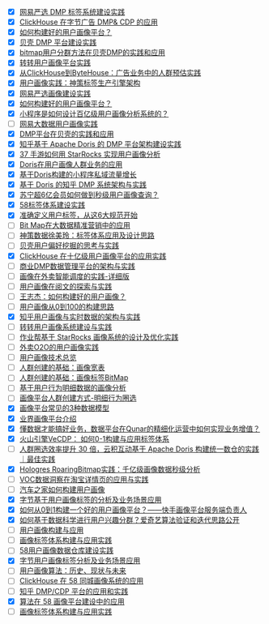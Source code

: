 - [x] [网易严选 DMP 标签系统建设实践](https://smartsi.blog.csdn.net/article/details/127147474)
- [x] [ClickHouse 在字节广告 DMP& CDP 的应用](https://smartsi.blog.csdn.net/article/details/129892857)
- [x] [如何构建好的用户画像平台？](https://smartsi.blog.csdn.net/article/details/129509970)
- [x] [贝壳 DMP 平台建设实践](https://smartsi.blog.csdn.net/article/details/127275431)
- [x] [bitmap用户分群方法在贝壳DMP的实践和应用](https://smartsi.blog.csdn.net/article/details/127561496)
- [x] [转转用户画像平台实践](https://smartsi.blog.csdn.net/article/details/128339475)
- [x] [从ClickHouse到ByteHouse：广告业务中的人群预估实践](https://smartsi.blog.csdn.net/article/details/129891117)
- [x] [用户画像实践：神策标签生产引擎架构](https://smartsi.blog.csdn.net/article/details/129898310)
- [x] [网易严选画像建设实践](https://smartsi.blog.csdn.net/article/details/129919201)
- [x] [如何构建好的用户画像平台？](https://smartsi.blog.csdn.net/article/details/129509970)
- [x] [小程序是如何设计百亿级用户画像分析系统的？](https://smartsi.blog.csdn.net/article/details/133780305)
- [ ] [网易大数据用户画像实践](https://mp.weixin.qq.com/s/jyiDWiK0zczEaZKY5Hy5xg)
- [x] [DMP平台在贝壳的实践和应用](https://smartsi.blog.csdn.net/article/details/129941706)
- [x] [知乎基于 Apache Doris 的 DMP 平台架构建设实践](https://smartsi.blog.csdn.net/article/details/129964402)
- [x] [37 手游如何用 StarRocks 实现用户画像分析](https://smartsi.blog.csdn.net/article/details/130000575)
- [x] [Doris在用户画像人群业务的应用](https://smartsi.blog.csdn.net/article/details/130024514)
- [x] [基于Doris构建的小程序私域流量增长](https://smartsi.blog.csdn.net/article/details/130028027)
- [x] [基于 Doris 的知乎 DMP 系统架构与实践](https://mp.weixin.qq.com/s/sV-YN3sgngJpmZg-FYLQlA)
- [x] [苏宁超6亿会员如何做到秒级用户画像查询？](https://smartsi.blog.csdn.net/article/details/133265937)
- [x] [58标签体系建设实践](https://smartsi.blog.csdn.net/article/details/133802591)
- [x] [准确定义用户标签，从这6大规范开始](https://smartsi.blog.csdn.net/article/details/134047505)
- [ ] [Bit Map在大数据精准营销中的应用](https://mp.weixin.qq.com/s/RuD4xNsr6DgEnyczB4_p9Q)
- [ ] [神策数据徐美玲：标签体系应用及设计思路](https://mp.weixin.qq.com/s/wZ-aqJTRCpx1BjB-2igsng)
- [ ] [贝壳用户偏好挖掘的思考与实践](https://mp.weixin.qq.com/s/6aqc4oyost7wNOy4ftL_hw)
- [x] [ClickHouse 在十亿级用户画像平台的应用实践](https://smartsi.blog.csdn.net/article/details/134087177)
- [ ] [商业DMP数据管理平台的架构与实践](https://mp.weixin.qq.com/s/Xs-sSZFx9FWPGtg_X6gU4g)
- [ ] [画像在外卖智能调度的实践-详细版](https://mp.weixin.qq.com/s/hYVTJ8-DguSVslBpZcyeGA)
- [ ] [用户画像在阅文的探索与实践](https://mp.weixin.qq.com/s/ddRjNDBVuY03nQSGLncjtg)
- [ ] [王志杰：如何构建好的用户画像？](https://mp.weixin.qq.com/s/9sHusGBlh6cN2-GG74i5dw)
- [ ] [用户画像从0到100的构建思路](https://mp.weixin.qq.com/s/mkqSuqKB08m4iRWwzmy2Fw)
- [x] [知乎用户画像与实时数据的架构与实践](https://smartsi.blog.csdn.net/article/details/134068567)
- [ ] [转转用户画像系统建设与实践](https://smartsi.blog.csdn.net/article/details/130142893)
- [ ] [作业帮基于 StarRocks 画像系统的设计及优化实践](https://mp.weixin.qq.com/s/Vel8SkU1sfQveJmeIPJb-A)
- [ ] [外卖O2O的用户画像实践](https://mp.weixin.qq.com/s/9mL4L5wUD1bCcu9h0wBErg)
- [ ] [用户画像技术总览](https://mp.weixin.qq.com/s/S_5BzHNnGwQOgyJP3QwMhw)
- [ ] [人群创建的基础：画像宽表](https://mp.weixin.qq.com/s/Aih-Wb6u_s_6tlfCs4bIhA)
- [ ] [人群创建的基础：画像标签BitMap](https://mp.weixin.qq.com/s/mFsnyRaSJe0ZuVqoJnzpqQ)
- [ ] [基于用户行为明细数据的画像分析](https://mp.weixin.qq.com/s/9sKKvTAyOQcCL72ngo4_KQ)
- [ ] [画像平台人群创建方式-明细行为圈选](https://mp.weixin.qq.com/s/4SbT1gDiG_z0nIgC1Xmenw)
- [x] [画像平台常见的3种数据模型](https://mp.weixin.qq.com/s/p7dLTJn9kXBD5jJFXlV2bg)
- [x] [业界画像平台介绍](https://mp.weixin.qq.com/s/BB-5FyMz_PKZ5rjcqWCB6g)
- [x] [懂数据才能搞好业务，数据平台在Qunar的精细化运营中如何实现业务增值？](https://smartsi.blog.csdn.net/article/details/134149718)
- [x] [火山引擎VeCDP： 如何0-1构建与应用标签体系](https://smartsi.blog.csdn.net/article/details/134220660)
- [ ] [人群圈选效率提升 30 倍，云积互动基于 Apache Doris 构建统一数仓的实践｜最佳实践](https://mp.weixin.qq.com/s/LXfP3WhL0K-PHgnHFHstcQ)
- [x] [Hologres RoaringBitmap实践：千亿级画像数据秒级分析](https://smartsi.blog.csdn.net/article/details/134223290)
- [ ] [VOC数据洞察在淘宝详情页的应用与实践](https://mp.weixin.qq.com/s/Nmay3v6DPFGbKTaZqLfUYQ)
- [ ] [汽车之家如何构建用户画像](https://mp.weixin.qq.com/s/ihvcpS0Mb5G1_-EzrhEOBw)
- [x] [字节基于用户画像标签的分析及业务场景应用](https://smartsi.blog.csdn.net/article/details/136777749)
- [x] [如何从0到1构建一个好的用户画像平台？——快手画像平台服务端负责人](https://smartsi.blog.csdn.net/article/details/140070090)
- [x] [如何基于数据科学进行用户兴趣分群？爱奇艺算法验证和迭代思路公开](https://smartsi.blog.csdn.net/article/details/136312294)
- [ ] [用户画像构建与应用](https://mp.weixin.qq.com/s/EMYPoVM7VnM4uqPBpm_rRQ)
- [ ] [画像标签体系构建与应用实践](https://mp.weixin.qq.com/s/FyABTl5aJXeZgvRzpg0cDA)
- [ ] [58用户画像数据仓库建设实践](https://mp.weixin.qq.com/s/0WJebDIGA38fIYSjsyE1fQ)
- [x] [字节用户画像标签分析及业务场景应用](https://smartsi.blog.csdn.net/article/details/136777749)
- [ ] [用户画像算法：历史、现状与未来](https://mp.weixin.qq.com/s/3obuUXE2EE-X_o_qT9GY1w)
- [ ] [ClickHouse 在 58 同城画像系统的应用](https://mp.weixin.qq.com/s/dgCdaRlpMsbHtnU5Z-sLow)
- [ ] [知乎 DMP/CDP 平台的应用和实践](https://mp.weixin.qq.com/s/oirhu0b_4JhWzj2RVIyiMw)
- [x] [算法在 58 画像平台建设中的应用](https://smartsi.blog.csdn.net/article/details/139338781)
- [ ] [画像标签体系构建与应用实践](https://mp.weixin.qq.com/s/cz6c-ncMkXLNsf5ZgKTGdA)
